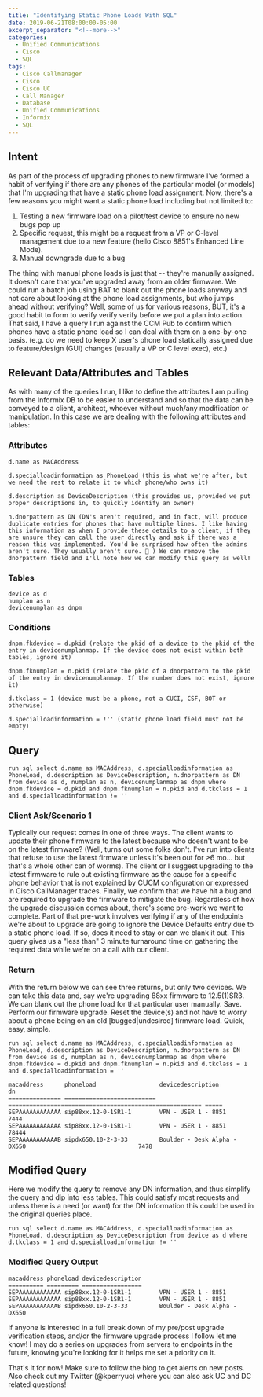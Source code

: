 ```yaml
---
title: "Identifying Static Phone Loads With SQL"
date: 2019-06-21T08:00:00-05:00
excerpt_separator: "<!--more-->"
categories:
  - Unified Communications
  - Cisco
  - SQL
tags:
  - Cisco Callmanager
  - Cisco
  - Cisco UC
  - Call Manager
  - Database
  - Unified Communications
  - Informix
  - SQL
---
```


<head>
    <script async src="https://pagead2.googlesyndication.com/pagead/js/adsbygoogle.js?client=ca-pub-7351461893377144"
     crossorigin="anonymous">
     </script>
</head>

## Intent
As part of the process of upgrading phones to new firmware I've formed a habit of verifying if there are any phones of the particular model (or models) that I'm upgrading that have a static phone load assignment. Now, there's a few reasons you might want a static phone load including but not limited to:

<!--more-->

1. Testing a new firmware load on a pilot/test device to ensure no new bugs pop up
2. Specific request, this might be a request from a VP or C-level management due to a new feature (hello Cisco 8851's Enhanced Line Mode).
3. Manual downgrade due to a bug

The thing with manual phone loads is just that -- they're manually assigned. It doesn't care that you've upgraded away from an older firmware. We could run a batch job using BAT to blank out the phone loads anyway and not care about looking at the phone load assignments, but who jumps ahead without verifying? Well, some of us for various reasons, BUT, it's a good habit to form to verify verify verify before we put a plan into action. That said, I have a query I run against the CCM Pub to confirm which phones have a static phone load so I can deal with them on a one-by-one basis. (e.g. do we need to keep X user's phone load statically assigned due to feature/design (GUI) changes (usually a VP or C level exec), etc.)

## Relevant Data/Attributes and Tables

As with many of the queries I run, I like to define the attributes I am pulling from the Informix DB to be easier to understand and so that the data can be conveyed to a client, architect, whoever without much/any modification or manipulation. In this case we are dealing with the following attributes and tables:

### Attributes

```text
d.name as MACAddress

d.specialloadinformation as PhoneLoad (this is what we're after, but we need the rest to relate it to which phone/who owns it)

d.description as DeviceDescription (this provides us, provided we put proper descriptions in, to quickly identify an owner)

n.dnorpattern as DN (DN's aren't required, and in fact, will produce duplicate entries for phones that have multiple lines. I like having this information as when I provide these details to a client, if they are unsure they can call the user directly and ask if there was a reason this was implemented. You'd be surprised how often the admins aren't sure. They usually aren't sure. 🙂 ) We can remove the dnorpattern field and I'll note how we can modify this query as well!
```

### Tables

```text
device as d
numplan as n
devicenumplan as dnpm
```

### Conditions

```text
dnpm.fkdevice = d.pkid (relate the pkid of a device to the pkid of the entry in devicenumplanmap. If the device does not exist within both tables, ignore it)

dnpm.fknumplan = n.pkid (relate the pkid of a dnorpattern to the pkid of the entry in devicenumplanmap. If the number does not exist, ignore it)

d.tkclass = 1 (device must be a phone, not a CUCI, CSF, BOT or otherwise)

d.specialloadinformation = !'' (static phone load field must not be empty)
```

## Query

```text
run sql select d.name as MACAddress, d.specialloadinformation as PhoneLoad, d.description as DeviceDescription, n.dnorpattern as DN from device as d, numplan as n, devicenumplanmap as dnpm where dnpm.fkdevice = d.pkid and dnpm.fknumplan = n.pkid and d.tkclass = 1 and d.specialloadinformation != ''
```

### Client Ask/Scenario 1

Typically our request comes in one of three ways. The client wants to update their phone firmware to the latest because who doesn't want to be on the latest firmware? (Well, turns out some folks don't. I've run into clients that refuse to use the latest firmware unless it's been out for >6 mo... but that's a whole other can of worms). The client or I suggest upgrading to the latest firmware to rule out existing firmware as the cause for a specific phone behavior that is not explained by CUCM configuration or expressed in Cisco CallManager traces. Finally, we confirm that we have hit a bug and are required to upgrade the firmware to mitigate the bug. Regardless of how the upgrade discussion comes about, there's some pre-work we want to complete. Part of that pre-work involves verifying if any of the endpoints we're about to upgrade are going to ignore the Device Defaults entry due to a static phone load. If so, does it need to stay or can we blank it out. This query gives us a "less than" 3 minute turnaround time on gathering the required data while we're on a call with our client.

### Return

With the return below we can see three returns, but only two devices. We can take this data and, say we're upgrading 88xx firmware to 12.5(1)SR3. We can blank out the phone load for that particular user manually. Save. Perform our firmware upgrade. Reset the device(s) and not have to worry about a phone being on an old [bugged|undesired] firmware load. Quick, easy, simple.

```text
run sql select d.name as MACAddress, d.specialloadinformation as PhoneLoad, d.description as DeviceDescription, n.dnorpattern as DN from device as d, numplan as n, devicenumplanmap as dnpm where dnpm.fkdevice = d.pkid and dnpm.fknumplan = n.pkid and d.tkclass = 1 and d.specialloadinformation = ''

macaddress      phoneload                  devicedescription                                       dn
=============== ========================== ======================================================= =====
SEPAAAAAAAAAAAA sip88xx.12-0-1SR1-1        VPN - USER 1 - 8851                      7444
SEPAAAAAAAAAAAA sip88xx.12-0-1SR1-1        VPN - USER 1 - 8851                      78444
SEPAAAAAAAAAAAB sipdx650.10-2-3-33         Boulder - Desk Alpha - DX650                                7478
```

## Modified Query

Here we modify the query to remove any DN information, and thus simplify the query and dip into less tables. This could satisfy most requests and unless there is a need (or want) for the DN information this could be used in the original queries place.

```text
run sql select d.name as MACAddress, d.specialloadinformation as PhoneLoad, d.description as DeviceDescription from device as d where d.tkclass = 1 and d.specialloadinformation != ''
```

### Modified Query Output

```text
macaddress phoneload devicedescription
========== ========= =================
SEPAAAAAAAAAAAA sip88xx.12-0-1SR1-1        VPN - USER 1 - 8851
SEPAAAAAAAAAAAA sip88xx.12-0-1SR1-1        VPN - USER 1 - 8851
SEPAAAAAAAAAAAB sipdx650.10-2-3-33         Boulder - Desk Alpha - DX650
```

If anyone is interested in a full break down of my pre/post upgrade verification steps, and/or the firmware upgrade process I follow let me know! I may do a series on upgrades from servers to endpoints in the future, knowing you're looking for it helps me set a priority on it.

That's it for now! Make sure to follow the blog to get alerts on new posts. Also check out my Twitter (@kperryuc) where you can also ask UC and DC related questions!
